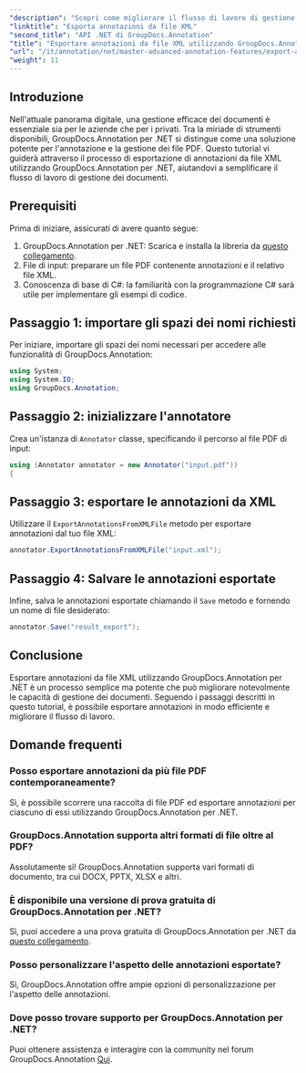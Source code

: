 ```yaml
---
"description": "Scopri come migliorare il flusso di lavoro di gestione dei documenti esportando annotazioni da file XML con GroupDocs.Annotation per .NET. Questo tutorial completo fornisce istruzioni dettagliate."
"linktitle": "Esporta annotazioni da file XML"
"second_title": "API .NET di GroupDocs.Annotation"
"title": "Esportare annotazioni da file XML utilizzando GroupDocs.Annotation per .NET"
"url": "/it/annotation/net/master-advanced-annotation-features/export-annotations-from-xml-file/"
"weight": 11
---
```


## Introduzione

Nell'attuale panorama digitale, una gestione efficace dei documenti è essenziale sia per le aziende che per i privati. Tra la miriade di strumenti disponibili, GroupDocs.Annotation per .NET si distingue come una soluzione potente per l'annotazione e la gestione dei file PDF. Questo tutorial vi guiderà attraverso il processo di esportazione di annotazioni da file XML utilizzando GroupDocs.Annotation per .NET, aiutandovi a semplificare il flusso di lavoro di gestione dei documenti.

## Prerequisiti

Prima di iniziare, assicurati di avere quanto segue:

1. GroupDocs.Annotation per .NET: Scarica e installa la libreria da [questo collegamento](https://releases.groupdocs.com/annotation/net/).
2. File di input: preparare un file PDF contenente annotazioni e il relativo file XML.
3. Conoscenza di base di C#: la familiarità con la programmazione C# sarà utile per implementare gli esempi di codice.

## Passaggio 1: importare gli spazi dei nomi richiesti

Per iniziare, importare gli spazi dei nomi necessari per accedere alle funzionalità di GroupDocs.Annotation:

```csharp
using System;
using System.IO;
using GroupDocs.Annotation;
```

## Passaggio 2: inizializzare l'annotatore

Crea un'istanza di `Annotator` classe, specificando il percorso al file PDF di input:

```csharp
using (Annotator annotator = new Annotator("input.pdf"))
{
```

## Passaggio 3: esportare le annotazioni da XML

Utilizzare il `ExportAnnotationsFromXMLFile` metodo per esportare annotazioni dal tuo file XML:

```csharp
annotator.ExportAnnotationsFromXMLFile("input.xml");
```

## Passaggio 4: Salvare le annotazioni esportate

Infine, salva le annotazioni esportate chiamando il `Save` metodo e fornendo un nome di file desiderato:

```csharp
annotator.Save("result_export");
```

## Conclusione

Esportare annotazioni da file XML utilizzando GroupDocs.Annotation per .NET è un processo semplice ma potente che può migliorare notevolmente le capacità di gestione dei documenti. Seguendo i passaggi descritti in questo tutorial, è possibile esportare annotazioni in modo efficiente e migliorare il flusso di lavoro.

## Domande frequenti

### Posso esportare annotazioni da più file PDF contemporaneamente?

Sì, è possibile scorrere una raccolta di file PDF ed esportare annotazioni per ciascuno di essi utilizzando GroupDocs.Annotation per .NET.

### GroupDocs.Annotation supporta altri formati di file oltre al PDF?

Assolutamente sì! GroupDocs.Annotation supporta vari formati di documento, tra cui DOCX, PPTX, XLSX e altri.

### È disponibile una versione di prova gratuita di GroupDocs.Annotation per .NET?

Sì, puoi accedere a una prova gratuita di GroupDocs.Annotation per .NET da [questo collegamento](https://releases.groupdocs.com/).

### Posso personalizzare l'aspetto delle annotazioni esportate?

Sì, GroupDocs.Annotation offre ampie opzioni di personalizzazione per l'aspetto delle annotazioni.

### Dove posso trovare supporto per GroupDocs.Annotation per .NET?

Puoi ottenere assistenza e interagire con la community nel forum GroupDocs.Annotation [Qui](https://forum.groupdocs.com/c/annotation/10).